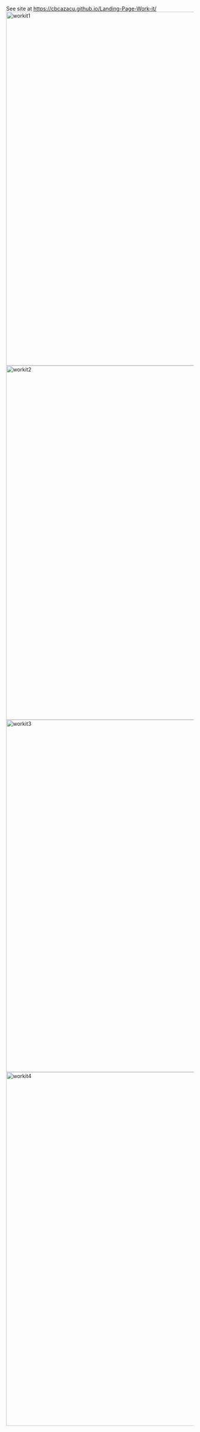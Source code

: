 See site at https://cbcazacu.github.io/Landing-Page-Work-it/
<img width="948" alt="workit1" src="https://github.com/CBCazacu/Landing-Page-Work-it/assets/146565272/12a05144-90b0-4ea4-80a3-718338904be5">
<img width="949" alt="workit2" src="https://github.com/CBCazacu/Landing-Page-Work-it/assets/146565272/be94dca7-4636-49f2-bb84-c33406f23f52">
<img width="944" alt="workit3" src="https://github.com/CBCazacu/Landing-Page-Work-it/assets/146565272/227204be-52cf-40c7-82a7-5c8f8039bc14">
<img width="948" alt="workit4" src="https://github.com/CBCazacu/Landing-Page-Work-it/assets/146565272/f12c79d1-c11b-49d9-a420-fa82fb505d67">
